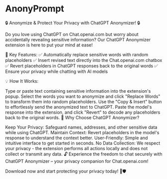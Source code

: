 # AnonyPrompt

🔒 Anonymize & Protect Your Privacy with ChatGPT Anonymizer! 🔒

Do you love using ChatGPT on Chat.openai.com but worry about accidentally revealing sensitive information? Our ChatGPT Anonymizer extension is here to put your mind at ease!

🔎 Key Features:
✅ Automatically replace sensitive words with random placeholders
✅ Insert revised text directly into the Chat.openai.com chatbox
✅ Revert placeholders in ChatGPT responses back to the original words
✅ Ensure your privacy while chatting with AI models

💡 How It Works:

Type or paste text containing sensitive information into the extension's popup.
Select the words you want to anonymize and click "Replace Words" to transform them into random placeholders.
Use the "Copy & Insert" button to effortlessly send the anonymized text to ChatGPT.
Paste the model's response into the extension, and click "Revert" to decode any placeholders back to the original words.
🌟 Why Choose ChatGPT Anonymizer?

Keep Your Privacy: Safeguard names, addresses, and other sensitive data while using ChatGPT.
Maintain Context: Revert placeholders in the model's response to understand the context better.
User-Friendly: Simple and intuitive interface to get started in seconds.
No Data Collection: We respect your privacy - the extension performs all actions locally and does not collect or transmit any data.
🔓 Experience the freedom to chat securely with ChatGPT Anonymizer – your privacy companion for Chat.openai.com!

Download now and start protecting your privacy today! 💬🛡️
